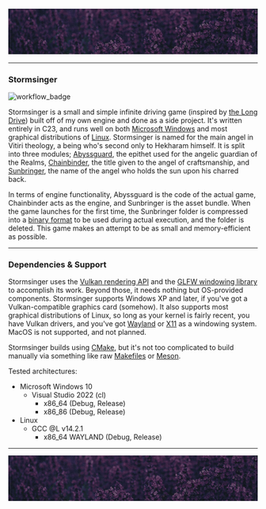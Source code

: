 ![top_banner](./.github/banner.jpg)

---

### Stormsinger
![workflow_badge](https://github.com/israfiel-a/stormsinger/actions/workflows/cmake-multi-platform.yml/badge.svg)

Stormsinger is a small and simple infinite driving game (inspired by [the Long Drive](https://store.steampowered.com/app/1017180/The_Long_Drive/)) built off of my own engine and done as a side project. It's written entirely in C23, and runs well on both [Microsoft Windows](https://www.microsoft.com/en-us/download/windows) and most graphical distributions of [Linux](https://kernel.org/). Stormsinger is named for the main angel in Vitiri theology, a being who's second only to Hekharam himself. It is split into three modules; [Abyssguard](./Abyssguard/README.md), the epithet used for the angelic guardian of the Realms, [Chainbinder](./Chainbinder/README.md), the title given to the angel of craftsmanship, and [Sunbringer](./Sunbringer/README.md), the name of the angel who holds the sun upon his charred back. 

In terms of engine functionality, Abyssguard is the code of the actual game, Chainbinder acts as the engine, and Sunbringer is the asset bundle. When the game launches for the first time, the Sunbringer folder is compressed into a [binary format](./Sunbringer/README.md#binary-archive) to be used during actual execution, and the folder is deleted. This game makes an attempt to be as small and memory-efficient as possible.

---

### Dependencies & Support
Stormsinger uses the [Vulkan rendering API](https://www.vulkan.org/) and the [GLFW windowing library](https://www.glfw.org/) to accomplish its work. Beyond those, it needs nothing but OS-provided components. Stormsinger supports Windows XP and later, if you've got a Vulkan-compatible graphics card (somehow). It also supports most graphical distributions of Linux, so long as your kernel is fairly recent, you have Vulkan drivers, and you've got [Wayland](https://wayland.freedesktop.org/) or [X11](https://www.x.org/wiki/) as a windowing system. MacOS is not supported, and not planned. 

Stormsinger builds using [CMake](https://cmake.org/), but it's not too complicated to build manually via something like raw [Makefiles](https://www.gnu.org/software/make/) or [Meson](https://mesonbuild.com/).

Tested architectures:
- Microsoft Windows 10
	- Visual Studio 2022 (cl)
		- x86_64 (Debug, Release)
		- x86_86 (Debug, Release)
- Linux
	- GCC @L v14.2.1
        - x86_64 WAYLAND (Debug, Release)

---

![bottom_banner](./.github/banner.jpg)